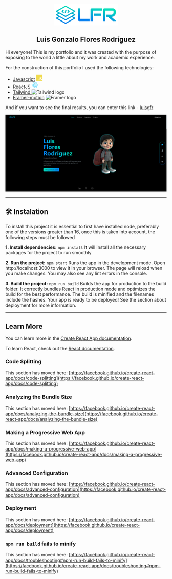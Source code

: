 <div id="header" align="center">
  <img src='src/assets/images/LuisFR.png'/>
  <h2>Luis Gonzalo Flores Rodríguez</h2>
</div>

Hi everyone! This is my portfolio and it was created with the purpose of exposing to the world a little about my work and academic experience.

For the construction of this portfolio I used the following technologies:

<ul>
  <li>
    <a href='https://developer.mozilla.org/es/docs/Web/JavaScript'>Javascript</a> <img src='https://raw.githubusercontent.com/devicons/devicon/1119b9f84c0290e0f0b38982099a2bd027a48bf1/icons/javascript/javascript-plain.svg' alt='Javascript logo' width='20' height='20'/>
  </li>
  <li>
    <a href='https://es.react.dev/'>ReactJS</a> <img src='https://raw.githubusercontent.com/devicons/devicon/1119b9f84c0290e0f0b38982099a2bd027a48bf1/icons/react/react-original.svg' alt='React logo' width='20' height='20'/>
  </li>
  <li>
    <a href='https://tailwindcss.com/docs/installation'>Tailwind </a><img src='https://img.icons8.com/?size=512&id=4PiNHtUJVbLs&format=png' alt='Tailwind logo' width='22' height='22'/>
  </li>
  <li>
    <a href='https://www.framer.com/motion/'>Framer-motion</a>
    <img src='https://cdn.iconscout.com/icon/free/png-512/free-framer-2296068-1912027.png?f=avif&w=256' alt='Framer logo' width='22' height='22'/>
  </li>
</ul>

And if you want to see the final results, you can enter this link - [luisgfr](https://www.luisgfr.com/)

![Alt text](image-3.png)

---

## 🛠️ Instalation

To install this project it is essential to first have installed node, preferably one of the versions greater than 16, once this is taken into account, the following steps must be followed

**1. Install dependencies:**
`npm install`
It will install all the necessary packages for the project to run smoothly

**2. Run the project:**
`npm start`
Runs the app in the development mode.
Open http://localhost:3000 to view it in your browser.
The page will reload when you make changes.
You may also see any lint errors in the console.

**3. Build the project:**
`npm run build`
Builds the app for production to the build folder.
It correctly bundles React in production mode and optimizes the build for the best performance.
The build is minified and the filenames include the hashes.
Your app is ready to be deployed!
See the section about deployment for more information.

---

## Learn More

You can learn more in the [Create React App documentation](https://facebook.github.io/create-react-app/docs/getting-started).

To learn React, check out the [React documentation](https://reactjs.org/).

### Code Splitting

This section has moved here: [https://facebook.github.io/create-react-app/docs/code-splitting](https://facebook.github.io/create-react-app/docs/code-splitting)

### Analyzing the Bundle Size

This section has moved here: [https://facebook.github.io/create-react-app/docs/analyzing-the-bundle-size](https://facebook.github.io/create-react-app/docs/analyzing-the-bundle-size)

### Making a Progressive Web App

This section has moved here: [https://facebook.github.io/create-react-app/docs/making-a-progressive-web-app](https://facebook.github.io/create-react-app/docs/making-a-progressive-web-app)

### Advanced Configuration

This section has moved here: [https://facebook.github.io/create-react-app/docs/advanced-configuration](https://facebook.github.io/create-react-app/docs/advanced-configuration)

### Deployment

This section has moved here: [https://facebook.github.io/create-react-app/docs/deployment](https://facebook.github.io/create-react-app/docs/deployment)

### `npm run build` fails to minify

This section has moved here: [https://facebook.github.io/create-react-app/docs/troubleshooting#npm-run-build-fails-to-minify](https://facebook.github.io/create-react-app/docs/troubleshooting#npm-run-build-fails-to-minify)
